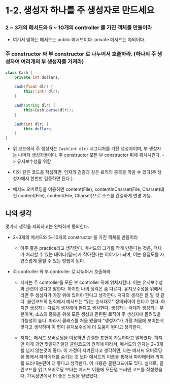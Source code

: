 # 1-2. 생성자 하나를 주 생성자로 만드세요

### 2 ~ 3개의 메서드와 5 ~ 10개의 controller 를 가진 객체를 만들어라
- 여기서 말하는 메서드는 public 메서드이다. private 메서드는 예외이다.

### 주 constructor 와 부 constructor 로 나누어서 호출하라. (하나의 주 생성자여 여러개의 부 생성자를 가져라)
```java
class Cash {
    private int dollars;
    
    Cash(float dlr) {
        this((int) dlr);
    }

    Cash(String dlr) {
        this(Cash.parse(dlr));
    }

    Cash(int dlr) {
        this.dollars;
    }
} 
```

- 위 코드에서 주 생성자는 `Cash(int dlr)` 시그니처를 가진 생성자이며, 부 생성자는 나머지 생성자들이다.
주 constructor 모든 부 constructor 뒤에 위치시킨다. -> 유지보수성을 위함

- 이와 같은 코드를 작성하면, 인자의 검증과 같은 로직의 중복을 막을 수 있다(주 생성자에서 한번만 검증하면 된다.).
- 메서드 오버로딩을 이용하면 content(File), contentInCharset(File, Charset)대신 content(File), content(File, Charset)으로 소스를 간결하게 변경 가능.

## 나의 생각
몇가지 생각을 제외하고는 완벽하게 동의한다.

- 2~3개의 메서드와 5~10개의 constructor 를 가진 객체를 만들어라
    - 아주 좋은 practice라고 생각한다. 메서드의 크기를 작게 만든다는 것은, 객체가 처리할 수 있는 데이터(필드)가 작아진다는 이야기가 되며, 이는 응집도를 자연스럽게 올릴 수 있는 방법이 된다.
    
- 주 controller 와 부 controller 로 나누어서 호출하라
    - 저자는 주 controller를 모든 부 controller 뒤에 위치시킨다. 이는 유지보수성과 관련이 있다고 말한다. 하지만 나의 생각은 좀 다르다.
    유지보수성을 위해서라면 주 생성자가 가장 위에 있어야 한다고 생각한다. 저자의 생각은 잘 알 것 같다. 클린코드의 원칙에서 메서드는 "읽는 순서대로" 정의되어야 한다고 한다.
    하지만 생성자는 다르게 생각해야 한다고 생각한다. 생성자는 객체가 생성되는 부분이며, 소스의 중복을 위해 모든 생성과 관련된 로직이 주 생성자에 몰려있을 가능성이 높다.
    따라서 클래스를 처음 봤을때 "생성자"가 가장 처음에 보이는게 맞다고 생각하며 이 편이 유지보수성에 더 도움이 된다고 생각한다.
    
    - 저자는 메서드 오버로딩을 이용하면 간결한 표현이 가능하다고 말하였다. 하지만 이게 과연 맞을까? 일단 클린코드의 원칙에 따라서, 메서드의 인자는 2~3개를 넘지 않는것이 좋다.
    이 가정이 지켜진다고 생각하면, 나는 메서드 오버로딩을 통해서 파라메터를 숨기는 것 보다 메서드의 이름을 통해서 파라메터와 의미를 드러내는편이 더 좋다고 생각한다.
    이 내용은 클린코드에도 있다. 실제로, 클린코드를 읽고 오버로딩 보다는 메서드 이름에 모든덜 드러낸 코드를 작성했을 때, 가독성면에서 더 좋은 느낌을 얻었었다. 
     


